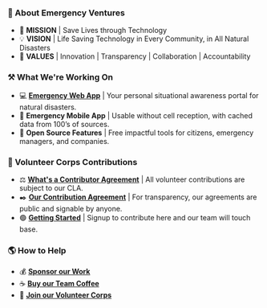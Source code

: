 ### 🚨 About Emergency Ventures
- 🚀 **MISSION** | Save Lives through Technology
- 💡 **VISION** | Life Saving Technology in Every Community, in All Natural Disasters
- 🧭 **VALUES** | Innovation | Transparency | Collaboration | Accountability

### ⚒️ What We're Working On
- 💻 **[Emergency Web App](https://app.emergency.company/)** | Your personal situational awareness portal for natural disasters.
- 📱 **Emergency Mobile App** | Usable without cell reception, with cached data from 100’s of sources.
- 📖 **Open Source Features** | Free impactful tools for citizens, emergency managers, and companies.

### 🙏 Volunteer Corps Contributions
- ⚖️ **[What's a Contributor Agreement](https://en.wikipedia.org/wiki/Contributor_License_Agreement)** | All volunteer contributions are subject to our CLA.
- ✒️ **[Our Contribution Agreement](https://emergency.docsend.com/view/r5ff9nbkq9qn7ky4)** | For transparency, our agreements are public and signable by anyone.
- 🟢 **[Getting Started](https://docs.google.com/forms/d/e/1FAIpQLScbkCXGF6VP-tg8m9PMlXrcdPbmEfXv72BX4w_nsVgTErVdZA/viewform/)** | Signup to contribute here and our team will touch base.

### 🌎 How to Help
- 💰 **[Sponsor our Work](https://github.com/sponsors/EmergencyVentures)**
- ☕ **[Buy our Team Coffee](https://www.buymeacoffee.com/EmergencyTeam)**
- 🤍 **[Join our Volunteer Corps](https://docs.google.com/forms/d/e/1FAIpQLScbkCXGF6VP-tg8m9PMlXrcdPbmEfXv72BX4w_nsVgTErVdZA/viewform/)**

